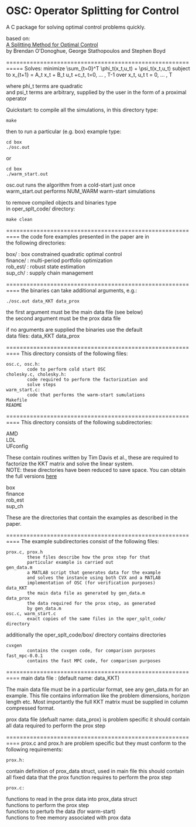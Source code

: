 OSC: Operator Splitting for Control
===========================================================
A C package for solving optimal control problems quickly.

based on:  
[A Splitting Method for Optimal Control](http://www.stanford.edu/~boyd/papers/oper_splt_ctrl.html)  
by Brendan O'Donoghue, George Stathopoulos and Stephen Boyd  

===========================================================
Solves:
    minimize \sum_{t=0}^T \phi_t(x_t,u_t) + \psi_t(x_t,u_t) 
    subject to  x_{t+1} = A_t x_t + B_t u_t +c_t, t=0, ... , T-1
over x_t, u_t t = 0, ... , T

where phi_t terms are quadratic  
and psi_t terms are arbitrary, supplied by the user in the form of a proximal operator

Quickstart:
to compile all the simulations, in this directory type:

    make

then to run a particular (e.g. box) example type:

    cd box
    ./osc.out

or 

    cd box
    ./warm_start.out

osc.out runs the algorithm from a cold-start just once  
warm_start.out performs NUM_WARM warm-start simulations

to remove compiled objects and binaries type  
in oper_splt_code/ directory:

    make clean

==========================================================
the code fore examples presented in the paper are in  
the following directories:

box/ : box constrained quadratic optimal control  
finance/ : multi-period portfolio optimization  
rob_est/ : robust state estimation  
sup_ch/ : supply chain management  

==========================================================
the binaries can take additional arguments, e.g.:

    ./osc.out data_KKT data_prox

the first argument must be the main data file (see below)  
the second argument must be the prox data file  

if no arguments are supplied the binaries use the default  
data files: data_KKT data_prox  

==========================================================
This directory consists of the following files:

    osc.c, osc.h:  
			code to perform cold start OSC  
    cholesky.c, cholesky.h:  
			code required to perform the factorization and  
			solve steps	    
    warm_start.c: 
            code that performs the warm-start sumulations  
    Makefile  
    README

==========================================================
This directory consists of the following subdirectories:

AMD  
LDL  
UFconfig  

These contain routines written by Tim Davis et al., these
are required to factorize the KKT matrix and solve the
linear system.  
NOTE: these directories have been reduced to save space.
You can obtain the full versions [here](http://www.cise.ufl.edu/research/sparse/SuiteSparse/)

box  
finance  
rob_est  
sup_ch  

These are the directories that contain the examples as
described in the paper.

==========================================================
The example subdirectories consist of the following files:

    prox.c, prox.h
			these files describe how the prox step for that
			particular example is carried out
    gen_data.m
			a MATLAB script that generates data for the example
			and solves the instance using both CVX and a MATLAB
			implementation of OSC (for verification purposes)
    data_KKT
			the main data file as generated by gen_data.m
    data_prox
			the data required for the prox step, as generated
			by gen_data.m
    osc.c, warm_start.c
			exact copies of the same files in the oper_splt_code/ directory

additionally the oper_splt_code/box/ directory contains directories

    cvxgen
			contains the cvxgen code, for comparison purposes
    fast_mpc-0.0.1
			contains the fast MPC code, for comparison purposes

==========================================================
main data file : (default name: data_KKT)

The main data file must be in a particular format, see any 
gen_data.m for an example.  This file contains information 
like the problem dimensions, horizon
length etc.  Most importantly the full KKT matrix must be 
supplied in column compressed format.

prox data file (defualt name: data_prox) is problem specific
it should contain all data required to perform the prox step

==========================================================
prox.c and prox.h are problem specific but they must conform
to the following requirements:

    prox.h:
contain definition of prox_data struct, used in main file
this should contain all fixed data that the prox function
requires to perform the prox step

    prox.c:
functions to read in the prox data into prox_data struct  
functions to perform the prox step  
functions to perturb the data (for warm-start)  
functions to free memory associated with prox data  
